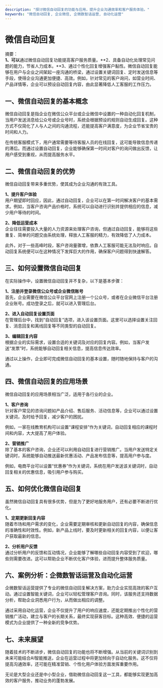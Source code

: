 ```yaml
---
description: "探讨微信自动回复的功能与应用，提升企业沟通效率和客户服务体验。"
keywords: "微信自动回复, 企业微信, 企微数智话运营, 自动化运营"
---
```

# 微信自动回复

摘要：  
**1、可以**通过微信自动回复功能提高客户服务质量。**2、具备自动化处理常见问题的能力，节省人力成本。**3、通过个性化回复增强客户黏性。微信自动回复能够在用户与企业之间架起一座沟通的桥梁，通过设置关键词回复、定时发送信息等手段，使得企业沟通更加便捷、高效。例如，针对常见的客户询问，如营业时间、产品详情等，企业可以预设自动回复内容，由此显著降低人工客服的工作压力。

## 一、微信自动回复的基本概念

微信自动回复是指企业在微信公众平台或企业微信中设置的一种自动化回复机制，当用户发送消息给公众号或企业号时，系统会根据预设的规则自动生成回复。这种方式不仅简化了人与人之间的沟通流程，还能提高客户满意度，为企业节省宝贵的时间和人力。

在传统客服模式下，用户通常需要等待客服人员的在线回复，这可能导致信息传递的滞后。而通过设置自动回复，企业能够确保第一时间对客户的询问做出反馈，让用户感受到重视，从而提高服务水平。

## 二、微信自动回复的优势

微信自动回复带来多重优势，使其成为企业沟通的有效工具。 

**1、提升客户体验**  
用户期望即时回应，因此，通过自动回复，企业可以在第一时间解决客户的基本需求。例如，当客户咨询产品价格时，系统可以自动进行识别并提供相应的信息，减少用户等待的时间。

**2、降低运营成本**  
企业往往需要投入大量的人力资源来处理客户咨询，但通过自动回复，能够将这些重复、简单的问题交由系统处理，释放人工客服的精力，有效降低了人力成本。

此外，对于一些高峰时段，客户咨询量骤增，依靠人工客服可能无法及时响应。自动回复系统便可以在这种情况下发挥巨大的作用，确保客户问题得到快速解答。

## 三、如何设置微信自动回复

在实际操作中，设置微信自动回复并不复杂，以下是基本步骤：

**1、注册并登录微信公众号或企业微信账号**  
首先，企业需要在微信公众平台官网上注册一个公众号，或者在企业微信平台注册企业账号。成功登录之后，就可以进入管理后台。

**2、进入自动回复设置页面**  
在管理后台中，找到“自动回复”选项，进入该设置页面。这里可以选择设置关注回复、消息回复和离线回复等不同类型的自动回复。

**3、编辑回复内容**  
根据企业的实际需求，设置合适的关键词及对应的回复内容。例如，当客户发送“发票”时，系统能够自动回复相关信息，提高信息传达效率。

通过以上操作，企业即可完成微信自动回复的基本设置，随时随地保持与客户的沟通。

## 四、微信自动回复的应用场景

微信自动回复的应用场景相当广泛，适用于各行业的企业。 

**1、客户咨询**  
针对客户常见的咨询问题如产品介绍、售后服务、活动信息等，企业可以通过设置关键词，及时给予回复，减少客户的困扰。

例如，一家在线教育机构可以设置“课程安排”作为关键词，自动回复相应的课程时间和内容，大大提高了用户体验。

**2、营销推广**  
除了基本的客户咨询，企业还可以利用自动回复进行营销推广。当用户发送特定关键词时，系统能够自动推送最新优惠活动、产品发布信息等，提高用户参与度。

例如，电商平台可以设置“优惠券”作为关键词，系统在用户发送该关键词时，自动回复相关的优惠信息，吸引用户参与购买。

## 五、如何优化微信自动回复

虽然微信自动回复具有很多优势，但是为了更好地服务用户，还有必要不断进行优化。

**1、定期更新回复内容**  
随着市场和用户需求的变化，企业需要定期审核和更新自动回复的内容，确保信息的准确性和时效性。例如，新产品上线时，要及时更新相关的回复内容，以便让客户获取最新的信息。

**2、分析用户反馈**  
通过分析用户的反馈和互动情况，企业能够了解哪些自动回复内容受到了欢迎，哪些则需要改进。这可以帮助企业不断优化客户体验，进而提升整体服务质量。

## 六、案例分析：企微数智话运营及自动化运营

企微数智话运营提供了专业的微信自动回复解决方案，助力企业实现高效的客户互动。通过设置智能关键词，企业可以轻松管理客户咨询。同时，该服务还支持数据分析，帮助企业洞悉用户行为，从而做出相应的调整。

通过采用自动化运营，企业不仅提升了用户的响应速度，还能定期推出个性化的营销推广活动，建立与客户的长期关系，最终实现获客目标。这种高效、便捷的运营模式为企业提供了一种全新的竞争优势。

## 七、未来展望

随着技术的不断进步，微信自动回复的功能也将不断增强。从当前的关键词识别到未来可能结合AI智能推送，企业在运营过程中将更加倾向于自动化服务。这不仅将提高沟通效率，还可能在精准营销、个性化用户体验方面发挥重要作用。

无论是大型企业还是中小型企业，借助微信自动回复这一工具，都能够实现更加高效的客户服务，推动业务的蓬勃发展。
